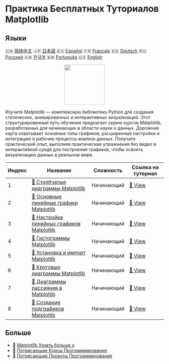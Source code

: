 # Практика Бесплатных Туториалов Matplotlib

## Языки

🇨🇳 [简体中文](README_zh.md) 🇯🇵 [日本語](README_ja.md) 🇪🇸 [Español](README_es.md) 🇫🇷 [Français](README_fr.md) 🇩🇪 [Deutsch](README_de.md) 🇷🇺 [Русский](README_ru.md) 🇰🇷 [한국어](README_ko.md) 🇧🇷 [Português](README_pt.md) 🇺🇸 [English](README.md) 

<div align="center">
<img width="128px" src="https://file.labex.io/path/6PDQ0G40CdCX.png">
</div>

Изучите Matplotlib — комплексную библиотеку Python для создания статических, анимированных и интерактивных визуализаций. Этот структурированный путь обучения предлагает серию курсов Matplotlib, разработанных для начинающих в области науки о данных. Дорожная карта охватывает основные типы графиков, расширенные настройки и интеграцию в рабочие процессы анализа данных. Получите практический опыт, выполняя практические упражнения без видео в интерактивной среде для построения графиков, чтобы освоить визуализацию данных в реальном мире.

|   Индекс | Название                                                                                                                       | Сложность   | Ссылка на туториал                                                                            |
|----------|--------------------------------------------------------------------------------------------------------------------------------|-------------|-----------------------------------------------------------------------------------------------|
|        1 | [📖 Столбчатые диаграммы Matplotlib](https://labex.io/ru/tutorials/matplotlib-matplotlib-bar-charts-596563)                    | Начинающий  | [🔗 View](https://labex.io/ru/tutorials/matplotlib-matplotlib-bar-charts-596563)              |
|        2 | [📖 Основные линейные графики Matplotlib](https://labex.io/ru/tutorials/matplotlib-matplotlib-basic-line-plots-596564)         | Начинающий  | [🔗 View](https://labex.io/ru/tutorials/matplotlib-matplotlib-basic-line-plots-596564)        |
|        3 | [📖 Настройка линейных графиков Matplotlib](https://labex.io/ru/tutorials/matplotlib-matplotlib-customizing-line-plots-596565) | Начинающий  | [🔗 View](https://labex.io/ru/tutorials/matplotlib-matplotlib-customizing-line-plots-596565)  |
|        4 | [📖 Гистограммы Matplotlib](https://labex.io/ru/tutorials/matplotlib-matplotlib-histograms-596566)                             | Начинающий  | [🔗 View](https://labex.io/ru/tutorials/matplotlib-matplotlib-histograms-596566)              |
|        5 | [📖 Установка и импорт Matplotlib](https://labex.io/ru/tutorials/matplotlib-matplotlib-installation-and-import-596567)         | Начинающий  | [🔗 View](https://labex.io/ru/tutorials/matplotlib-matplotlib-installation-and-import-596567) |
|        6 | [📖 Круговые диаграммы Matplotlib](https://labex.io/ru/tutorials/matplotlib-matplotlib-pie-charts-596568)                      | Начинающий  | [🔗 View](https://labex.io/ru/tutorials/matplotlib-matplotlib-pie-charts-596568)              |
|        7 | [📖 Диаграммы рассеяния в Matplotlib](https://labex.io/ru/tutorials/matplotlib-matplotlib-scatter-plots-596569)                | Начинающий  | [🔗 View](https://labex.io/ru/tutorials/matplotlib-matplotlib-scatter-plots-596569)           |
|        8 | [📖 Создание подграфиков Matplotlib](https://labex.io/ru/tutorials/matplotlib-matplotlib-subplots-creation-596570)             | Начинающий  | [🔗 View](https://labex.io/ru/tutorials/matplotlib-matplotlib-subplots-creation-596570)       |

## Больше

- 🔗 [Matplotlib Узнать больше о](https://labex.io/ru/skilltrees/matplotlib)
- 🔗 [Потрясающие Курсы Программирования](https://github.com/labex-labs/awesome-programming-courses)
- 🔗 [Потрясающие Проекты Программирования](https://github.com/labex-labs/awesome-programming-projects)

